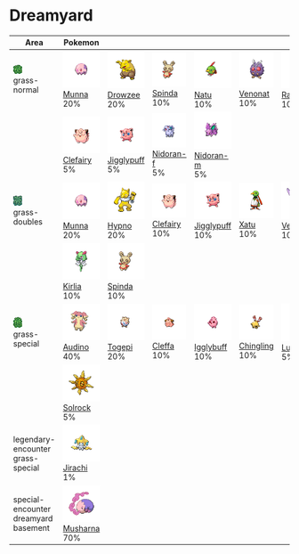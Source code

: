 # Dreamyard

| Area                                                                       | Pokemon                                                                                        | &nbsp;                                                                                            | &nbsp;                                                                                          | &nbsp;                                                                                             | &nbsp;                                                                                           | &nbsp;                                                                                         |
| -------------------------------------------------------------------------- | ---------------------------------------------------------------------------------------------- | ------------------------------------------------------------------------------------------------- | ----------------------------------------------------------------------------------------------- | -------------------------------------------------------------------------------------------------- | ------------------------------------------------------------------------------------------------ | ---------------------------------------------------------------------------------------------- |
| ![grass-normal](../../img/items/grass-normal.png)<br/>grass-normal<br/>    | ![munna](../../img/pokemon/517.png) <br/>[Munna](/blaze-black-wiki/pokemon/517) <br/>20%       | ![drowzee](../../img/pokemon/096.png) <br/>[Drowzee](/blaze-black-wiki/pokemon/096) <br/>20%      | ![spinda](../../img/pokemon/327.png) <br/>[Spinda](/blaze-black-wiki/pokemon/327) <br/>10%      | ![natu](../../img/pokemon/177.png) <br/>[Natu](/blaze-black-wiki/pokemon/177) <br/>10%             | ![venonat](../../img/pokemon/048.png) <br/>[Venonat](/blaze-black-wiki/pokemon/048) <br/>10%     | ![ralts](../../img/pokemon/280.png) <br/>[Ralts](/blaze-black-wiki/pokemon/280) <br/>10%       |
|                                                                            | ![clefairy](../../img/pokemon/035.png) <br/>[Clefairy](/blaze-black-wiki/pokemon/035) <br/>5%  | ![jigglypuff](../../img/pokemon/039.png) <br/>[Jigglypuff](/blaze-black-wiki/pokemon/039) <br/>5% | ![nidoran-f](../../img/pokemon/029.png) <br/>[Nidoran-f](/blaze-black-wiki/pokemon/029) <br/>5% | ![nidoran-m](../../img/pokemon/032.png) <br/>[Nidoran-m](/blaze-black-wiki/pokemon/032) <br/>5%    |
| ![grass-doubles](../../img/items/grass-doubles.png)<br/>grass-doubles<br/> | ![munna](../../img/pokemon/517.png) <br/>[Munna](/blaze-black-wiki/pokemon/517) <br/>20%       | ![hypno](../../img/pokemon/097.png) <br/>[Hypno](/blaze-black-wiki/pokemon/097) <br/>20%          | ![clefairy](../../img/pokemon/035.png) <br/>[Clefairy](/blaze-black-wiki/pokemon/035) <br/>10%  | ![jigglypuff](../../img/pokemon/039.png) <br/>[Jigglypuff](/blaze-black-wiki/pokemon/039) <br/>10% | ![xatu](../../img/pokemon/178.png) <br/>[Xatu](/blaze-black-wiki/pokemon/178) <br/>10%           | ![venomoth](../../img/pokemon/049.png) <br/>[Venomoth](/blaze-black-wiki/pokemon/049) <br/>10% |
|                                                                            | ![kirlia](../../img/pokemon/281.png) <br/>[Kirlia](/blaze-black-wiki/pokemon/281) <br/>10%     | ![spinda](../../img/pokemon/327.png) <br/>[Spinda](/blaze-black-wiki/pokemon/327) <br/>10%        |
| ![grass-special](../../img/items/grass-special.png)<br/>grass-special<br/> | ![audino](../../img/pokemon/531.png) <br/>[Audino](/blaze-black-wiki/pokemon/531) <br/>40%     | ![togepi](../../img/pokemon/175.png) <br/>[Togepi](/blaze-black-wiki/pokemon/175) <br/>20%        | ![cleffa](../../img/pokemon/173.png) <br/>[Cleffa](/blaze-black-wiki/pokemon/173) <br/>10%      | ![igglybuff](../../img/pokemon/174.png) <br/>[Igglybuff](/blaze-black-wiki/pokemon/174) <br/>10%   | ![chingling](../../img/pokemon/433.png) <br/>[Chingling](/blaze-black-wiki/pokemon/433) <br/>10% | ![lunatone](../../img/pokemon/337.png) <br/>[Lunatone](/blaze-black-wiki/pokemon/337) <br/>5%  |
|                                                                            | ![solrock](../../img/pokemon/338.png) <br/>[Solrock](/blaze-black-wiki/pokemon/338) <br/>5%    |
| legendary-encounter grass-special<br/>                                     | ![jirachi](../../img/pokemon/385.png) <br/>[Jirachi](/blaze-black-wiki/pokemon/385) <br/>1%    |
| special-encounter dreamyard basement<br/>                                  | ![musharna](../../img/pokemon/518.png) <br/>[Musharna](/blaze-black-wiki/pokemon/518) <br/>70% |